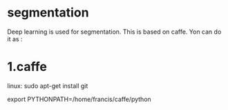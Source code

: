 # segmentation
Deep learning is used for segmentation. This is based on caffe. Yon can do it as :
# 1.caffe 
linux:
sudo apt-get install git 

export PYTHONPATH=/home/francis/caffe/python

